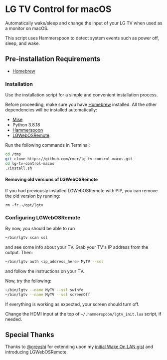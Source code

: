# LG TV Control for macOS

Automatically wake/sleep and change the input of your LG TV when used as a monitor on macOS.

This script uses Hammerspoon to detect system events such as power off, sleep, and wake.

## Pre-installation Requirements

- [Homebrew](https://brew.sh/)

### Installation

Use the installation script for a simple and convenient installation process.

Before proceeding, make sure you have [Homebrew](https://brew.sh) installed. All the other dependencies will be installed automatically:

- [Mise](https://mise.jdx.dev/)
- Python 3.8.18
- [Hammerspoon](https://www.hammerspoon.org/)
- [LGWebOSRemote](https://github.com/klattimer/LGWebOSRemote).

Run the following commands in Terminal:

```bash
cd /tmp
git clone https://github.com/cmer/lg-tv-control-macos.git
cd lg-tv-control-macos
./install.sh
```


#### Removing old versions of LGWebOSRemote

If you had previously installed LGWebOSRemote with PIP,
you can remove the old version by running:

```
rm -fr ~/opt/lgtv
```

### Configuring LGWebOSRemote

By now, you should be able to run

```sh
~/bin/lgtv scan ssl
```

and see some info about your TV. Grab your TV's IP address from the output. Then:

```sh
~/bin/lgtv auth <ip_address_here> MyTV --ssl
```

and follow the instructions on your TV.

Now, try the following:

```sh
~/bin/lgtv --name MyTV --ssl swInfo
~/bin/lgtv --name MyTV --ssl screenOff
```

If everything is working as expected, your screen should turn off.

Change the HDMI input at the top of `~/.hammerspoon/lgtv_init.lua` script, if needed.

## Special Thanks

Thanks to [@greyshi](https://github.com/greyshi) for extending upon my [initial Wake On LAN gist](https://gist.github.com/cmer/bd40d9da0055d257c5aab2e0143ee17b) and introducing LGWebOSRemote.
